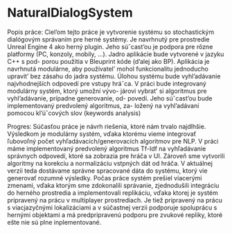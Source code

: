 # NaturalDialogSystem

Popis práce:
Ciel’om tejto práce je vytvorenie systému so stochastickým dialógovým
správaním pre herné systémy. Je navrhnutý pre prostredie Unreal Engine
4 ako herný plugin. Jeho súˇcast’ou je podpora pre rôzne platformy (PC,
konzoly, mobily, ...). Jadro aplikácie bude vytvorené v jazyku C++ s pod-
porou použitia v Bleuprint kóde (d’alej ako BP). Aplikácia je navrhnutá
modulárne, aby používatel’ mohol funkcionalitu jednoducho upravit’ bez
zásahu do jadra systému.
Úlohou systému bude vyhl’adávanie najvhodnejších odpovedí pre vstupy
hráˇca. V práci bude integrovaný modulárny systém, ktorý umožní vývo-
járovi vybrat’ si algoritmus pre vyhl’adávanie, prípadne generovanie, od-
povedí. Jeho súˇcast’ou bude implementovaný predvolený algoritmus, za-
ložený na vyhl’adávaní pomocou kl’úˇcových slov (keywords analysis)

Progres:
Súčasťou práce je návrh riešenia, ktoré nám trvalo najdlhšie. Výsledkom je modulárny systém,
vďaka ktorému vieme integrovať ľubovoľný počet vyhľadávacích/generovacích algoritmov pre NLP.
V práci máme implementovaný predvolený algoritmus Tf-Idf na vyhľadávanie správnych odpovedí,
ktoré sa zobrazia pre hráča v UI. Zároveň sme vytvorili algoritmy na korekciu a normalizáciu vstpných dát od hráča.
V aktuálnej verzii teda dostávame správne spracované dáta do systému, ktorý vie generovať rozumné výsledky.
Počas práce systém prešiel viacerými zmenami, vďaka ktorým sme zdokonalili správanie, zjednodušili integráciu do herného prostredia
a implementovali replikáciu, vďaka ktorej je systém pripravený na prácu v multiplayer prostrediach.
Je tiež pripravený na prácu s viacjazyčnými lokalizáciami a v súčastnej verzii podporuje spoluprácu s hernými objektami
a má predpripravenú podporu pre zvukové repliky, ktoré ešte nie sú plne inplementované.
